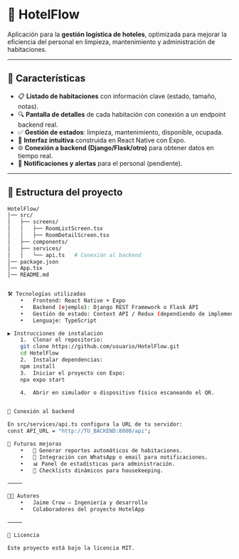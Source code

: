 # 🏨 HotelFlow

Aplicación para la **gestión logística de hoteles**, optimizada para mejorar la eficiencia del personal en limpieza, mantenimiento y administración de habitaciones.

---

## 🚀 Características

- 📋 **Listado de habitaciones** con información clave (estado, tamaño, notas).
- 🔍 **Pantalla de detalles** de cada habitación con conexión a un endpoint backend real.
- ✅ **Gestión de estados**: limpieza, mantenimiento, disponible, ocupada.
- 📲 **Interfaz intuitiva** construida en React Native con Expo.
- 🌐 **Conexión a backend (Django/Flask/otro)** para obtener datos en tiempo real.
- 🔔 **Notificaciones y alertas** para el personal (pendiente).

---

## 📂 Estructura del proyecto

```bash
HotelFlow/
│── src/
│   ├── screens/
│   │   ├── RoomListScreen.tsx
│   │   ├── RoomDetailScreen.tsx
│   ├── components/
│   ├── services/
│   │   └── api.ts   # Conexión al backend
│── package.json
│── App.tsx
│── README.md


🛠️ Tecnologías utilizadas
	•	Frontend: React Native + Expo
	•	Backend (ejemplo): Django REST Framework o Flask API
	•	Gestión de estado: Context API / Redux (dependiendo de implementación)
	•	Lenguaje: TypeScript

▶️ Instrucciones de instalación
	1.	Clonar el repositorio:
    git clone https://github.com/usuario/HotelFlow.git
    cd HotelFlow
	2.	Instalar dependencias:
    npm install
	3.	Iniciar el proyecto con Expo:
    npx expo start

	4.	Abrir en simulador o dispositivo físico escaneando el QR.


🔌 Conexión al backend

En src/services/api.ts configura la URL de tu servidor:
const API_URL = "http://TU_BACKEND:8000/api";

📌 Futuras mejoras
	•	🧾 Generar reportes automáticos de habitaciones.
	•	🔔 Integración con WhatsApp o email para notificaciones.
	•	📊 Panel de estadísticas para administración.
	•	🧹 Checklists dinámicos para housekeeping.

⸻

👨‍💻 Autores
	•	Jaime Crow – Ingeniería y desarrollo
	•	Colaboradores del proyecto HotelApp

⸻

📜 Licencia

Este proyecto está bajo la licencia MIT.
